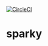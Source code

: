 [![CircleCI](https://circleci.com/gh/amaltbie/sparky.svg?style=svg&circle-token=70217372ff3dfbdfdf8ac70c56b0c69dd8faf6a7)](https://circleci.com/gh/amaltbie/sparky)

# sparky

